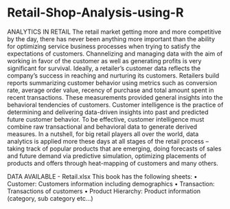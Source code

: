 # Retail-Shop-Analysis-using-R
ANALYTICS IN RETAIL
The retail market getting more and more competitive by the day, there has never been anything more important than the ability for optimizing service business processes when trying to satisfy the expectations of customers. Channelizing and managing data with the aim of working in favor of the customer as well as generating profits is very significant for survival. Ideally, a retailer’s customer data reflects the company’s success in reaching and nurturing its customers. Retailers build reports summarizing customer behavior using metrics such as conversion rate, average order value, recency of purchase and total amount spent in recent transactions. These measurements provided general insights into the behavioral tendencies of customers. Customer intelligence is the practice of determining and delivering data-driven insights into past and predicted future customer behavior. To be effective, customer intelligence must combine raw transactional and behavioral data to generate derived measures. In a nutshell, for big retail players all over the world, data analytics is applied more these days at all stages of the retail process – taking track of popular products that are emerging, doing forecasts of sales and future demand via predictive simulation, optimizing placements of products and offers through heat-mapping of customers and many others.

DATA AVAILABLE - Retail.xlsx This book has the following sheets: • Customer: Customers information including demographics • Transaction: Transactions of customers • Product Hierarchy: Product information (category, sub category etc...)
